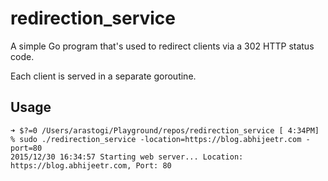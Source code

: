 # redirection_service

A simple Go program that's used to redirect clients via a 302 HTTP status code.

Each client is served in a separate goroutine.

## Usage

    ➜ $?=0 /Users/arastogi/Playground/repos/redirection_service [ 4:34PM] % sudo ./redirection_service -location=https://blog.abhijeetr.com -port=80
    2015/12/30 16:34:57 Starting web server... Location: https://blog.abhijeetr.com, Port: 80
